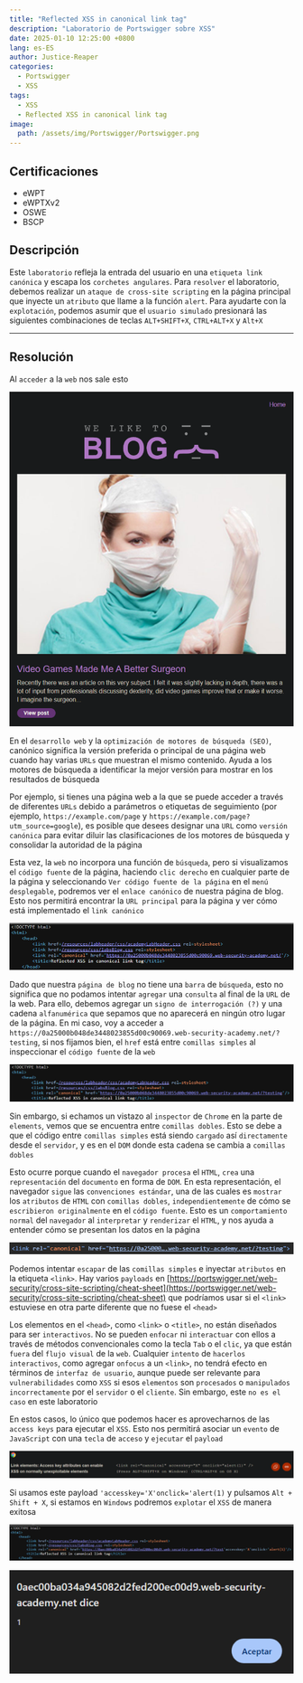 ```yaml
---
title: "Reflected XSS in canonical link tag"
description: "Laboratorio de Portswigger sobre XSS"
date: 2025-01-10 12:25:00 +0800
lang: es-ES
author: Justice-Reaper
categories:
  - Portswigger
  - XSS
tags:
  - XSS
  - Reflected XSS in canonical link tag
image:
  path: /assets/img/Portswigger/Portswigger.png
---
```


## Certificaciones

- eWPT
- eWPTXv2
- OSWE
- BSCP
  
## Descripción

Este `laboratorio` refleja la entrada del usuario en una `etiqueta link canónica` y escapa los `corchetes angulares`. Para `resolver` el laboratorio, debemos realizar un `ataque de cross-site scripting` en la página principal que inyecte un `atributo` que llame a la función `alert`. Para ayudarte con la `explotación`, podemos asumir que el `usuario simulado` presionará las siguientes combinaciones de teclas `ALT+SHIFT+X`, `CTRL+ALT+X` y `Alt+X`

---

## Resolución

Al `acceder` a la `web` nos sale esto

![](/assets/img/XSS-Lab-17/image_1.png)

En el `desarrollo web` y la `optimización de motores de búsqueda (SEO)`, canónico significa la versión preferida o principal de una página web cuando hay varias `URLs` que muestran el mismo contenido. Ayuda a los motores de búsqueda a identificar la mejor versión para mostrar en los resultados de búsqueda

Por ejemplo, si tienes una página web a la que se puede acceder a través de diferentes `URLs` debido a parámetros o etiquetas de seguimiento (por ejemplo, `https://example.com/page` y `https://example.com/page?utm_source=google`), es posible que desees designar una `URL` como `versión canónica` para evitar diluir las clasificaciones de los motores de búsqueda y consolidar la autoridad de la página

Esta vez, la `web` no incorpora una función de `búsqueda`, pero si visualizamos el `código fuente` de la página, haciendo `clic derecho` en cualquier parte de la página y seleccionando `Ver código fuente de la página` en el `menú desplegable`, podremos ver el `enlace canónico` de nuestra página de blog. Esto nos permitirá encontrar la `URL principal` para la página y ver cómo está implementado el `link canónico`

![](/assets/img/XSS-Lab-17/image_2.png)

Dado que nuestra `página de blog` no tiene una `barra` de `búsqueda`, esto no significa que no podamos intentar `agregar` una `consulta` al final de la `URL` de la web. Para ello, debemos agregar un `signo de interrogación (?)` y una cadena `alfanumérica` que sepamos que no aparecerá en ningún otro lugar de la página. En mi caso, voy a acceder a `https://0a25000b048de3448023855d00c90069.web-security-academy.net/?testing`, si nos fijamos bien, el `href` está entre `comillas simples` al inspeccionar el `código fuente` de la `web`

![](/assets/img/XSS-Lab-17/image_3.png)

Sin embargo, si echamos un vistazo al `inspector` de `Chrome` en la parte de `elements`, vemos que se encuentra entre `comillas dobles`. Esto se debe a que el código entre `comillas simples` está siendo `cargado` así `directamente` desde el `servidor`, y es en el `DOM` donde esta cadena se cambia a `comillas dobles`

Esto ocurre porque cuando el `navegador procesa` el `HTML`, `crea` una `representación` del `documento` en forma de `DOM`. En esta representación, el navegador `sigue` las `convenciones estándar`, una de las cuales es `mostrar` los `atributos` de `HTML` con `comillas dobles`, `independientemente` de cómo se `escribieron originalmente` en el `código fuente`. Esto es un `comportamiento normal` del `navegador` al `interpretar` y `renderizar` el `HTML`, y nos ayuda a entender cómo se presentan los datos en la página

![](/assets/img/XSS-Lab-17/image_4.png)

Podemos intentar `escapar` de las `comillas simples` e inyectar `atributos` en la etiqueta `<link>`. Hay varios `payloads` en [https://portswigger.net/web-security/cross-site-scripting/cheat-sheet](https://portswigger.net/web-security/cross-site-scripting/cheat-sheet) que podríamos usar si el `<link>` estuviese en otra parte diferente que no fuese el `<head>`

Los elementos en el `<head>`, como `<link>` o `<title>`, no están diseñados para ser `interactivos`. No se pueden `enfocar` ni `interactuar` con ellos a través de métodos convencionales como la tecla `Tab` o el `clic`, ya que están `fuera` del `flujo visual` de la `web`. Cualquier `intento` de `hacerlos interactivos`, como agregar `onfocus` a un `<link>`, no tendrá efecto en términos de `interfaz de usuario`, aunque puede ser relevante para `vulnerabilidades` como `XSS` si esos `elementos` son `procesados` o `manipulados incorrectamente` por el `servidor` o el `cliente`. Sin embargo, este `no es el caso` en este laboratorio

En estos casos, lo único que podemos hacer es aprovecharnos de las `access keys` para ejecutar el `XSS`. Esto nos permitirá asociar un `evento` de `JavaScript` con una `tecla` de `acceso` y `ejecutar` el `payload`

![](/assets/img/XSS-Lab-17/image_5.png)

Si usamos este payload `'accesskey='X'onclick='alert(1)` y pulsamos `Alt + Shift + X`, si estamos en `Windows` podremos `explotar` el `XSS` de manera exitosa

![](/assets/img/XSS-Lab-17/image_6.png)

![](/assets/img/XSS-Lab-17/image_7.png)
